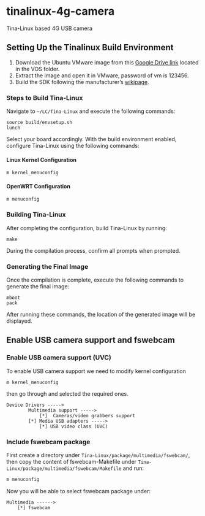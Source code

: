 # tinalinux-4g-camera
Tina-Linux based 4G USB camera

## Setting Up the Tinalinux Build Environment

1. Download the Ubuntu VMware image from this [Google Drive link](https://drive.google.com/drive/folders/1lrqDsxtGl8WvU7o547lT9IkHwGyAHXFU?spm=a2g0o.detail.1000023.1.74524KRw4KRwT2) located in the VOS folder.
2. Extract the image and open it in VMware, password of vm is 123456.
3. Build the SDK following the manufacturer’s [wikipage](http://wiki.lctech.cc/index.php?title=LC-PI-T113).

### Steps to Build Tina-Linux

Navigate to `~/LC/Tina-Linux` and execute the following commands:
```shell
source build/envsetup.sh
lunch
```
Select your board accordingly. With the build environment enabled, configure Tina-Linux using the following commands:

#### Linux Kernel Configuration
```shell
m kernel_menuconfig
```

#### OpenWRT Configuration
```shell
m menuconfig
```

### Building Tina-Linux

After completing the configuration, build Tina-Linux by running:
```shell
make
```
During the compilation process, confirm all prompts when prompted.

### Generating the Final Image

Once the compilation is complete, execute the following commands to generate the final image:
```shell
mboot
pack
```
After running these commands, the location of the generated image will be displayed.

## Enable USB camera support and fswebcam

### Enable USB camera support (UVC)
To enable USB camera support we need to modify kernel configuration
```shell
m kernel_menuconfig
```

then go through and selected the required ones.
```
Device Drivers ----->
        Multimedia support ----->
            [*]  Cameras/video grabbers support
        [*] Media USB adapters ----->
            [*] USB video class (UVC)
```

### Include fswebcam package

First create a directory under `Tina-Linux/package/multimedia/fswebcam/`, then copy the content of fswebcam-Makefile under `Tina-Linux/package/multimedia/fswebcam/Makefile` and run:
```bash
m menuconfig
```
Now you will be able to select fswebcam package under:
```
Multimedia ------>
    [*] fswebcam
```

